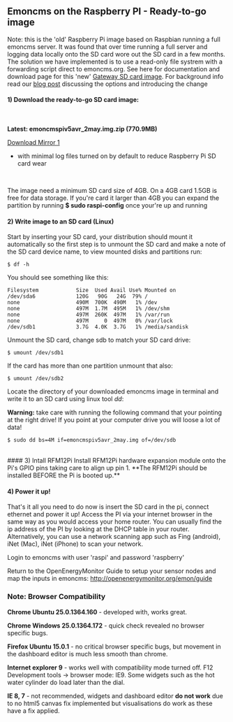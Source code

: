 ## Emoncms on the Raspberry PI - Ready-to-go image

Note: this is the 'old' Raspberry Pi image based on Raspbian running a full emoncms server. It was found that over time running a full server and logging data locally onto the SD card wore out the SD card in a few months. The solution we have implemented is to use a read-only file systrem with a forwarding script direct to emoncms.org. 
See here for documentation and download page for this 'new' [Gateway SD card image](http://emoncms.org/site/docs/raspberrypigateway). 
For background info read our [blog post](http://openenergymonitor.blogspot.com/2013/09/raspberrypi-sd-cards-hdd-gateway.html) discussing the options and introducing the change


#### 1) Download the ready-to-go SD card image:
<br>

**Latest: emoncmspiv5avr_2may.img.zip (770.9MB)**

[Download Mirror 1](http://217.9.195.228/emoncmspiv5avr_2may.img.zip)
* with minimal log files turned on by default to reduce Raspberry Pi SD card wear

<br>

The image need a minimum SD card size of 4GB. On a 4GB card 1.5GB is free for data storage. If you're card it larger than 4GB you can expand the partition by running **$ sudo raspi-config** once your're up and running


#### 2) Write image to an SD card (Linux)

Start by inserting your SD card, your distribution should mount it automatically so the first step is to unmount the SD card and make a note of the SD card device name, to view mounted disks and partitions run:

    $ df -h

You should see something like this:

    Filesystem            Size  Used Avail Use% Mounted on
    /dev/sda6             120G   90G   24G  79% /
    none                  490M  700K  490M   1% /dev
    none                  497M  1.7M  495M   1% /dev/shm
    none                  497M  260K  497M   1% /var/run
    none                  497M     0  497M   0% /var/lock
    /dev/sdb1             3.7G  4.0K  3.7G   1% /media/sandisk

Unmount the SD card, change sdb to match your SD card drive:

    $ umount /dev/sdb1 

If the card has more than one partition unmount that also: 

    $ umount /dev/sdb2

Locate the directory of your downloaded emoncms image in terminal and write it to an SD card using linux tool *dd*:

<div class='alert alert-error'><i class='icon-fire'></i> <b>Warning:</b> take care with running the following command that your pointing at the right drive! If you point at your computer drive you will loose a lot of data!</div>

    $ sudo dd bs=4M if=emoncmspiv5avr_2may.img of=/dev/sdb  


<br>
#### 3) Intall RFM12Pi
Install RFM12Pi hardware expansion module onto the Pi's GPIO pins taking care to align up pin 1. **The RFM12Pi should be installed BEFORE the Pi is booted up.**

#### 4) Power it up!

That's it all you need to do now is insert the SD card in the pi, connect ethernet and power it up! Access the PI via your internet browser in the same way as you would access your home router. You can usually find the ip address of the PI by looking at the DHCP table in your router. Alternatively, you can use a network scanning app such as Fing (android), iNet (Mac), iNet (iPhone) to scan your network.
    
Login to emoncms with user 'raspi' and password 'raspberry'

Return to the OpenEnergyMonitor Guide to setup your sensor nodes and map the inputs in emoncms: http://openenergymonitor.org/emon/guide

<div class='alert alert-info'>

<h3>Note: Browser Compatibility</h3>

<p><b>Chrome Ubuntu 25.0.1364.160</b> - developed with, works great.</p>

<p><b>Chrome Windows 25.0.1364.172</b> - quick check revealed no browser specific bugs.</p>

<p><b>Firefox Ubuntu 15.0.1</b> - no critical browser specific bugs, but movement in the dashboard editor is much less smooth than chrome.</p>

<p><b>Internet explorer 9</b> - works well with compatibility mode turned off. F12 Development tools -> browser mode: IE9. Some widgets such as the hot water cylinder do load later than the dial.</p>

<p><b>IE 8, 7</b> - not recommended, widgets and dashboard editor <b>do not work</b> due to no html5 canvas fix implemented but visualisations do work as these have a fix applied.</p>

</div>
